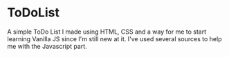 # ToDoList

A simple ToDo List I made using HTML, CSS and a way for me to start learning Vanilla JS since I'm still new at it. I've used several sources to help me with the Javascript part. 
